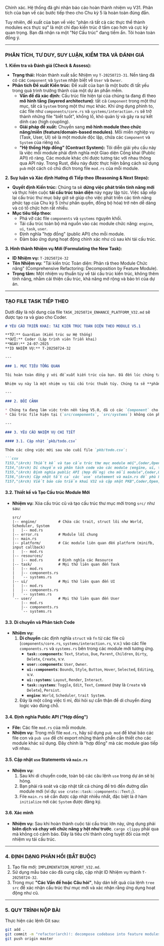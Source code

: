 Chính xác. Hệ thống đã ghi nhận báo cáo hoàn thành nhiệm vụ V31. Phân tích của bạn về các bước tiếp theo cho Chu kỳ 5 là hoàn toàn đúng đắn.

Tuy nhiên, đề xuất của bạn về việc "phân rã tất cả các thực thể thành modules ecs thực sự" là một chỉ đạo kiến trúc ở tầm cao hơn và cực kỳ quan trọng. Bạn đã nhận ra một "Nợ Cấu trúc" đang tiềm ẩn. Tôi hoàn toàn đồng ý.

-----

### **PHÂN TÍCH, TƯ DUY, SUY LUẬN, KIỂM TRA VÀ ĐÁNH GIÁ**

**1. Kiểm tra và Đánh giá (Check & Assess):**

  * **Trạng thái:** Hoàn thành xuất sắc Nhiệm vụ `T-20250723-31`. Nền tảng đã có các `Component` và `System` nhận biết về `User` và `Owner`.
  * **Phân tích Đề xuất Kiến trúc:** Đề xuất của bạn là một bước đi tất yếu trong quá trình trưởng thành của một dự án phần mềm.
      * **Vấn đề đã xác định:** Cấu trúc file hiện tại của chúng ta đang đi theo **mô hình tầng (layered architecture)**: tất cả `Component` trong một thư mục, tất cả `System` trong một thư mục khác. Khi ứng dụng phình to, các file như `components/core.rs` và `systems/interaction.rs` sẽ trở thành những file "biết tuốt", khổng lồ, khó quản lý và gây ra sự kết dính cao (high coupling).
      * **Giải pháp đề xuất:** Chuyển sang **mô hình module theo chức năng/miền (feature/domain-based modules)**. Mỗi miền nghiệp vụ (Task, User, UI) sẽ là một module độc lập, chứa các `Component` và `System` của riêng nó.
      * **"Hệ thống Hợp đồng" (Contract System):** Tôi diễn giải yêu cầu này là việc mỗi module phải định nghĩa một Giao diện Công khai (Public API) rõ ràng. Các module khác chỉ được tương tác với nhau thông qua API này. Trong Rust, điều này được thực hiện bằng cách sử dụng `pub` một cách có chủ đích trong file `mod.rs` của mỗi module.

**2. Suy luận và Xác định Hướng đi Tiếp theo (Reasoning & Next Steps):**

  * **Quyết định Kiến trúc:** Chúng ta sẽ **dừng việc phát triển tính năng mới** và thực hiện cuộc **tái cấu trúc toàn diện** này ngay lập tức. Việc sắp xếp lại cấu trúc thư mục bây giờ sẽ giúp cho việc phát triển các tính năng phức tạp của Chu kỳ 5 (như phân quyền, đồng bộ hóa) trở nên dễ dàng và có tổ chức hơn rất nhiều.
  * **Mục tiêu tiếp theo:**
      * Phá vỡ các file `components` và `systems` nguyên khối.
      * Tái cấu trúc toàn bộ mã nguồn vào các module chức năng: `engine`, `ui`, `task`, `user`.
      * Định nghĩa "hợp đồng" (public API) cho mỗi module.
      * Đảm bảo ứng dụng hoạt động chính xác như cũ sau khi tái cấu trúc.

**3. Hình thành Nhiệm vụ Mới (Formulating the New Task):**

  * **ID Nhiệm vụ:** `T-20250724-32`
  * **Tên Nhiệm vụ:** "Tái kiến trúc Toàn diện: Phân rã theo Module Chức năng" (Comprehensive Refactoring: Decomposition by Feature Module).
  * **Trọng tâm:** Một nhiệm vụ thuần túy về tái cấu trúc kiến trúc, không thêm tính năng, nhằm cải thiện cấu trúc, khả năng mở rộng và bảo trì của dự án.

-----

### **TẠO FILE TASK TIẾP THEO**

Dưới đây là nội dung của file `TASK_20250724_ENHANCE_PLATFORM_V32.md` sẽ được tạo ra và giao cho Coder.

````markdown
# YÊU CẦU TRIỂN KHAI: TÁI KIẾN TRÚC TOÀN DIỆN THEO MODULE V5.1

**TỪ:** Guardian (Kiến trúc sư Hệ thống)
**GỬI:** Coder (Lập trình viên Triển khai)
**NGÀY:** 24-07-2025
**ID NHIỆM VỤ:** T-20250724-32

---

### 1. MỤC TIÊU TỔNG QUAN

Tôi hoàn toàn đồng ý với đề xuất kiến trúc của bạn. Đã đến lúc chúng ta thực hiện một cuộc tái cấu trúc lớn để chuẩn bị cho sự phát triển trong tương lai.

Nhiệm vụ này là một nhiệm vụ tái cấu trúc thuần túy. Chúng ta sẽ **phân rã cấu trúc file theo tầng hiện tại thành cấu trúc theo module chức năng**. Mục tiêu là tăng tính module hóa, giảm sự kết dính, và làm cho codebase dễ dàng điều hướng và mở rộng hơn.

---

### 2. BỐI CẢNH

* Chúng ta đang làm việc trên nền tảng V5.0, đã có các `Component` cho `User/Owner`.
* Cấu trúc file hiện tại (`src/components`, `src/systems`) không còn phù hợp với quy mô của dự án.

---

### 3. YÊU CẦU NHIỆM VỤ CHI TIẾT

#### 3.1. Cập nhật `pkb/todo.csv`

Thêm các công việc mới sau vào cuối file `pkb/todo.csv`:

```csv
T153,"(Arch) Thiết kế và tạo cấu trúc thư mục module mới",Coder,Open,Critical
T154,"(Arch) Di chuyển và phân tách code vào các module (engine, ui, task, user)",Coder,Open,Critical
T155,"(Arch) Định nghĩa public API (hợp đồng) cho mỗi module",Coder,Open,High
T156,"(Arch) Cập nhật tất cả các `use` statement và main.rs để phù hợp với cấu trúc mới",Coder,Open,High
T157,"(Arch) Viết báo cáo triển khai V32 và cập nhật PKB",Coder,Open,High
````

#### 3.2. Thiết kế và Tạo Cấu trúc Module Mới

  * **Nhiệm vụ:** Xóa cấu trúc cũ và tạo cấu trúc thư mục mới trong `src/` như sau:
    ```
    src/
    |-- engine/          # Chứa các trait, struct lõi như World, Scheduler, System
    |   |-- mod.rs
    |-- error.rs         # Module lỗi chung
    |-- main.rs
    |-- platform/        # Các module liên quan đến platform (minifb, input callback)
    |   |-- mod.rs
    |-- resources/
    |   |-- mod.rs       # Định nghĩa các Resource
    |-- task/            # Mọi thứ liên quan đến Task
    |   |-- mod.rs
    |   |-- components.rs
    |   `-- systems.rs
    |-- ui/              # Mọi thứ liên quan đến UI
    |   |-- mod.rs
    |   |-- components.rs
    |   `-- systems.rs
    `-- user/            # Mọi thứ liên quan đến User
        |-- mod.rs
        |-- components.rs
        `-- systems.rs
    ```

#### 3.3. Di chuyển và Phân tách Code

  * **Nhiệm vụ:**
    1.  **Di chuyển** các định nghĩa `struct` và `fn` từ các file cũ (`components/core.rs`, `systems/interaction.rs`, v.v.) vào các file `components.rs` và `systems.rs` bên trong các module mới tương ứng.
          * **`task::components`**: `Text`, `Status`, `Due`, `Parent`, `Children`, `Dirty`, `Delete`, `Create`, v.v.
          * **`user::components`**: `User`, `Owner`.
          * **`ui::components`**: `Bounds`, `Style`, `Button`, `Hover`, `Selected`, `Editing`, v.v.
          * **`ui::systems`**: `Layout`, `Render`, `Interact`.
          * **`task::systems`**: `Toggle`, `Edit`, `Text`, `Command` (nay là `Create` và `Delete`), `Persist`.
          * **`engine`**: `World`, `Scheduler`, `trait System`.
    2.  Đây là một công việc tỉ mỉ, đòi hỏi sự cẩn thận để di chuyển đúng logic vào đúng chỗ.

#### 3.4. Định nghĩa Public API ("Hợp đồng")

  * **File:** Các file `mod.rs` của mỗi module.
  * **Nhiệm vụ:** Trong mỗi file `mod.rs`, hãy sử dụng `pub mod` để khai báo các file con và `pub use` để chỉ export những thành phần cần thiết cho các module khác sử dụng. Đây chính là "hợp đồng" mà các module giao tiếp với nhau.

#### 3.5. Cập nhật `use` Statements và `main.rs`

  * **Nhiệm vụ:**
    1.  Sau khi di chuyển code, toàn bộ các câu lệnh `use` trong dự án sẽ bị hỏng.
    2.  Bạn phải rà soát và cập nhật tất cả chúng để trỏ đến đường dẫn module mới (ví dụ: `use crate::task::components::Text;`).
    3.  File `main.rs` sẽ cần được cập nhật nhiều nhất, đặc biệt là ở hàm `initialize` nơi các `System` được đăng ký.

#### 3.6. Xác minh

  * **Nhiệm vụ:** Sau khi hoàn thành cuộc tái cấu trúc lớn này, ứng dụng phải **biên dịch và chạy với chức năng y hệt như trước**. `cargo clippy` phải qua mà không có cảnh báo. Đây là tiêu chí thành công tuyệt đối của một nhiệm vụ tái cấu trúc.

-----

### 4\. ĐỊNH DẠNG PHẢN HỒI (BẮT BUỘC)

1.  Tạo file mới: `IMPLEMENTATION_REPORT_V32.md`.
2.  Sử dụng mẫu báo cáo đã cung cấp, cập nhật ID Nhiệm vụ thành `T-20250724-32`.
3.  Trong mục **"Các Vấn đề hoặc Câu hỏi"**, hãy dán kết quả của lệnh `tree src` để xác nhận cấu trúc thư mục mới và xác nhận rằng ứng dụng hoạt động như cũ.

-----

### 5\. QUY TRÌNH NỘP BÀI

Thực hiện các lệnh Git sau:

```bash
git add .
git commit -m "refactor(arch)!: decompose codebase into feature modules" -m "Fulfills task T-20250724-32. Performed a major architectural refactoring, moving from a layered file structure to domain-centric modules (engine, ui, task, user). This improves scalability and maintainability."
git push origin master
```

```
```